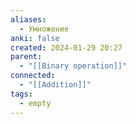 ```yaml
---
aliases:
  - Умножение
anki: false
created: 2024-01-29 20:27
parent:
  - "[[Binary operation]]"
connected:
  - "[[Addition]]"
tags:
  - empty
---
```
















